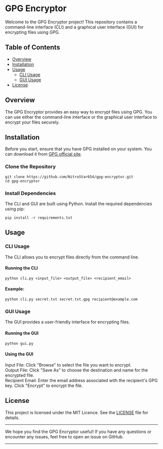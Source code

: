 # GPG Encryptor

Welcome to the GPG Encryptor project! This repository contains a command-line interface (CLI) and a graphical user
interface (GUI) for encrypting files using GPG.

## Table of Contents

- [Overview](#overview)
- [Installation](#installation)
- [Usage](#usage)
    - [CLI Usage](#cli-usage)
    - [GUI Usage](#gui-usage)
- [License](#license)

## Overview

The GPG Encryptor provides an easy way to encrypt files using GPG. You can use either the command-line interface or the
graphical user interface to encrypt your files securely.

## Installation

Before you start, ensure that you have GPG installed on your system. You can download it
from [GPG official site](https://gnupg.org/download/).

### Clone the Repository

```
git clone https://github.com/NitroStar654/gpg-encryptor.git
cd gpg-encryptor
```

### Install Dependencies

The CLI and GUI are built using Python. Install the required dependencies using pip:

```
pip install -r requirements.txt
```

## Usage

### CLI Usage

The CLI allows you to encrypt files directly from the command line.

#### Running the CLI

```
python cli.py <input_file> <output_file> <recipient_email>
```

#### Example:
```
python cli.py secret.txt secret.txt.gpg recipient@example.com
```

### GUI Usage

The GUI provides a user-friendly interface for encrypting files.

#### Running the GUI

```
python gui.py
```

#### Using the GUI

Input File: Click "Browse" to select the file you want to encrypt.\
Output File: Click "Save As" to choose the destination and name for the encrypted file.\
Recipient Email: Enter the email address associated with the recipient's GPG key.
Click "Encrypt" to encrypt the file.

## License

This project is licensed under the MIT Licence. See the [LICENSE](LICENSE) file for details.

---

We hope you find the GPG Encryptor useful! If you have any questions or encounter any issues, feel free to open an issue
on GitHub.

---
